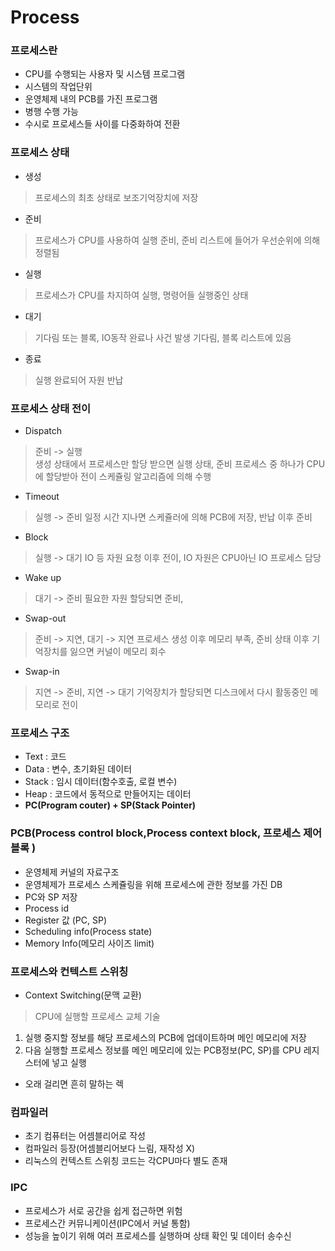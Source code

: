 # Process
### 프로세스란
* CPU를 수행되는 사용자 및 시스템 프로그램
* 시스템의 작업단위
* 운영체제 내의 PCB를 가진 프로그램
* 병행 수행 가능
* 수시로 프로세스들 사이를 다중화하여 전환
### 프로세스 상태
* 생성
> 프로세스의 최초 상태로 보조기억장치에 저장
* 준비
> 프로세스가 CPU를 사용하여 실행 준비, 준비 리스트에 들어가 우선순위에 의해 정렬됨
* 실행
> 프로세스가 CPU를 차지하여 실행, 명령어들 실행중인 상태
* 대기
> 기다림 또는 블록, IO동작 완료나 사건 발생 기다림, 블록 리스트에 있음
* 종료
> 실행 완료되어 자원 반납
### 프로세스 상태 전이
* Dispatch
> 준비 -> 실행 <br>
> 생성 상태에서 프로세스만 할당 받으면 실행 상태, 준비 프로세스 중 하나가 CPU에 할당받아 전이 스케쥴링 알고리즘에 의해 수행
* Timeout
> 실행 -> 준비
> 일정 시간 지나면 스케쥴러에 의해 PCB에 저장, 반납 이후 준비
* Block
> 실행 -> 대기
> IO 등 자원 요청 이후 전이, IO 자원은 CPU아닌 IO 프로세스 담당
* Wake up
> 대기 -> 준비
> 필요한 자원 할당되면 준비,
* Swap-out
> 준비 -> 지연, 대기 -> 지연
> 프로세스 생성 이후 메모리 부족, 준비 상태 이후 기억장치를 잃으면 커널이 메모리 회수
* Swap-in
> 지연 -> 준비, 지연 -> 대기
> 기억장치가 할당되면 디스크에서 다시 활동중인 메모리로 전이
### 프로세스 구조
* Text : 코드
* Data : 변수, 초기화된 데이터
* Stack : 임시 데이터(함수호출, 로컬 변수)
* Heap : 코드에서 동적으로 만들어지는 데이터
* **PC(Program couter) + SP(Stack Pointer)**
### PCB(Process control block,Process context block, 프로세스 제어 블록 )
* 운영체제 커널의 자료구조
* 운영체제가 프로세스 스케쥴링을 위해 프로세스에 관한 정보를 가진 DB
* PC와 SP 저장
* Process id
* Register 값   (PC, SP)
* Scheduling info(Process state)
* Memory Info(메모리 사이즈 limit)

### 프로세스와 컨텍스트 스위칭
* Context Switching(문맥 교환)
> CPU에 실행할 프로세스 교체 기술
1. 실행 중지할 정보를 해당 프로세스의 PCB에 업데이트하며 메인 메모리에 저장
2. 다음 실행할 프로세스 정보를 메인 메모리에 있는 PCB정보(PC, SP)를 CPU 레지스터에 넣고 실행
* 오래 걸리면 흔히 말하는 렉

### 컴파일러
* 초기 컴퓨터는 어셈블리어로 작성
* 컴파일러 등장(어셈블리어보다 느림, 재작성 X)
* 리눅스의 컨텍스트 스위칭 코드는 각CPU마다 별도 존재

### IPC
* 프로세스가 서로 공간을 쉽게 접근하면 위험
* 프로세스간 커뮤니케이션(IPC에서 커널 통함)
* 성능을 높이기 위해 여러 프로세스를 실행하며 상태 확인 및 데이터 송수신